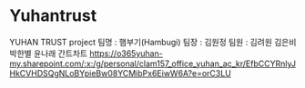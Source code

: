 # Yuhantrust
YUHAN TRUST project  팀명 : 햄부기(Hambugi)  팀장 : 김원정  팀원 : 김려원 김은비 박한별 윤나래  간트차트 https://o365yuhan-my.sharepoint.com/:x:/g/personal/clam157_office_yuhan_ac_kr/EfbCCYRnlyJHkCVHDSQgNLoBYpieBw08YCMibPx6EiwW6A?e=orC3LU
